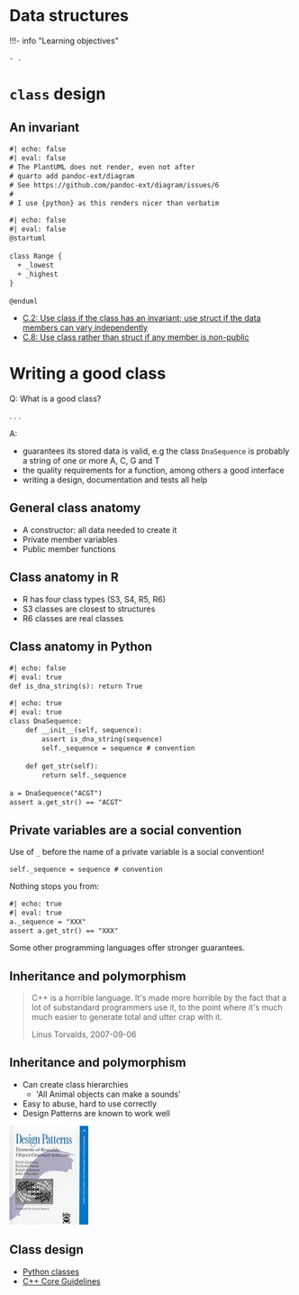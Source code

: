 # Data structures

!!!- info "Learning objectives"

    - .

# `class` design

## An invariant

```{python}
#| echo: false
#| eval: false
# The PlantUML does not render, even not after
# quarto add pandoc-ext/diagram
# See https://github.com/pandoc-ext/diagram/issues/6
#
# I use {python} as this renders nicer than verbatim
```

```{python}
#| echo: false
#| eval: false
@startuml

class Range {
  + _lowest
  + _highest
}

@enduml
```

-   [C.2: Use class if the class has an invariant; use struct if the data members can vary independently](https://isocpp.github.io/CppCoreGuidelines/CppCoreGuidelines#Rc-struct)
-   [C.8: Use class rather than struct if any member is non-public](https://isocpp.github.io/CppCoreGuidelines/CppCoreGuidelines#Rc-class)

# Writing a good class

Q: What is a good class?

. . .

A:

-   guarantees its stored data is valid, e.g the class `DnaSequence` is probably a string of one or more A, C, G and T
-   the quality requirements for a function, among others a good interface
-   writing a design, documentation and tests all help

## General class anatomy

-   A constructor: all data needed to create it
-   Private member variables
-   Public member functions

## Class anatomy in R

-   R has four class types (S3, S4, R5, R6)
-   S3 classes are closest to structures
-   R6 classes are real classes

## Class anatomy in Python

```{python}
#| echo: false
#| eval: true
def is_dna_string(s): return True
```

```{python}
#| echo: true
#| eval: true
class DnaSequence:
    def __init__(self, sequence):
        assert is_dna_string(sequence)
        self._sequence = sequence # convention
    
    def get_str(self):
        return self._sequence

a = DnaSequence("ACGT")
assert a.get_str() == "ACGT"
```

## Private variables are a social convention

Use of `_` before the name of a private variable is a social convention!

```         
self._sequence = sequence # convention
```

Nothing stops you from:

```{python}
#| echo: true
#| eval: true
a._sequence = "XXX"
assert a.get_str() == "XXX"
```

Some other programming languages offer stronger guarantees.

## Inheritance and polymorphism

> C++ is a horrible language. It's made more horrible by the fact that a lot of substandard programmers use it, to the point where it's much much easier to generate total and utter crap with it.
>
> Linus Torvalds, 2007-09-06

## Inheritance and polymorphism

-   Can create class hierarchies
    -   'All Animal objects can make a sounds'
-   Easy to abuse, hard to use correctly
-   Design Patterns are known to work well

![@gamma1995elements](design_patterns_book.jpg)

## Class design

-   [Python classes](https://docs.python.org/3/tutorial/classes.html)
-   [C++ Core Guidelines](https://isocpp.github.io/CppCoreGuidelines/CppCoreGuidelines#S-class)

